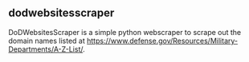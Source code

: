## dodwebsitesscraper

DoDWebsitesScraper is a simple python webscraper to scrape out the domain names listed at https://www.defense.gov/Resources/Military-Departments/A-Z-List/.
